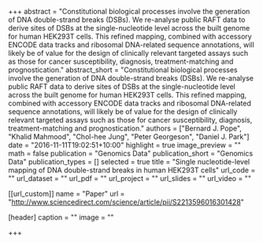 +++
abstract = "Constitutional biological processes involve the generation of DNA double-strand breaks (DSBs). We re-analyse public RAFT data to derive sites of DSBs at the single-nucleotide level across the built genome for human HEK293T cells. This refined mapping, combined with accessory ENCODE data tracks and ribosomal DNA-related sequence annotations, will likely be of value for the design of clinically relevant targeted assays such as those for cancer susceptibility, diagnosis, treatment-matching and prognostication."
abstract_short = "Constitutional biological processes involve the generation of DNA double-strand breaks (DSBs). We re-analyse public RAFT data to derive sites of DSBs at the single-nucleotide level across the built genome for human HEK293T cells. This refined mapping, combined with accessory ENCODE data tracks and ribosomal DNA-related sequence annotations, will likely be of value for the design of clinically relevant targeted assays such as those for cancer susceptibility, diagnosis, treatment-matching and prognostication."
authors = ["Bernard J. Pope", "Khalid Mahmood", "Chol-hee Jung", "Peter Georgeson", "Daniel J. Park"]
date = "2016-11-11T19:02:51+10:00"
highlight = true
image_preview = ""
math = false
publication = "Genomics Data"
publication_short = "Genomics Data"
publication_types = []
selected = true
title = "Single nucleotide-level mapping of DNA double-strand breaks in human HEK293T cells"
url_code = ""
url_dataset = ""
url_pdf = ""
url_project = ""
url_slides = ""
url_video = ""


[[url_custom]]
name = "Paper"
url = "http://www.sciencedirect.com/science/article/pii/S2213596016301428"

[header]
  caption = ""
  image = ""

+++

